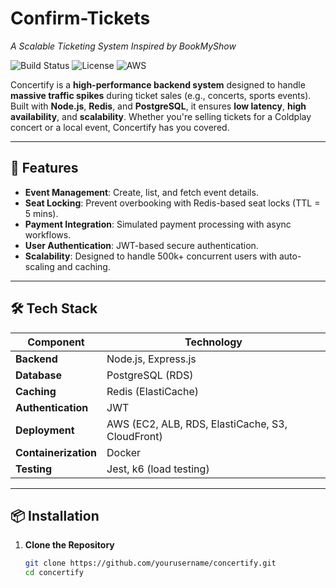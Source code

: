 # Confirm-Tickets

  
*A Scalable Ticketing System Inspired by BookMyShow*  

![Build Status](https://img.shields.io/badge/build-passing-brightgreen) 
![License](https://img.shields.io/badge/license-MIT-blue) 
![AWS](https://img.shields.io/badge/deployed%20on-AWS-orange)

Concertify is a **high-performance backend system** designed to handle **massive traffic spikes** during ticket sales (e.g., concerts, sports events). Built with **Node.js**, **Redis**, and **PostgreSQL**, it ensures **low latency**, **high availability**, and **scalability**. Whether you're selling tickets for a Coldplay concert or a local event, Concertify has you covered.

---

## 🚀 Features  
- **Event Management**: Create, list, and fetch event details.  
- **Seat Locking**: Prevent overbooking with Redis-based seat locks (TTL = 5 mins).  
- **Payment Integration**: Simulated payment processing with async workflows.  
- **User Authentication**: JWT-based secure authentication.  
- **Scalability**: Designed to handle 500k+ concurrent users with auto-scaling and caching.  

---

## 🛠️ Tech Stack  
| **Component**       | **Technology**                                                                 |
|----------------------|--------------------------------------------------------------------------------|
| **Backend**          | Node.js, Express.js                                                           |
| **Database**         | PostgreSQL (RDS)                                                              |
| **Caching**          | Redis (ElastiCache)                                                           |
| **Authentication**   | JWT                                                                           |
| **Deployment**       | AWS (EC2, ALB, RDS, ElastiCache, S3, CloudFront)                              |
| **Containerization** | Docker                                                                        |
| **Testing**          | Jest, k6 (load testing)                                                       |

---

## 📦 Installation  
1. **Clone the Repository**  
   ```bash
   git clone https://github.com/yourusername/concertify.git
   cd concertify
